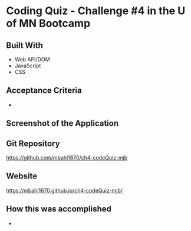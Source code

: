 # Coding Quiz - Challenge #4 in the U of MN Bootcamp

## Built With
* Web API/DOM
* JavaScript
* CSS

## Acceptance Criteria
* 

## Screenshot of the Application


## Git Repository
https://github.com/mbahl1670/ch4-codeQuiz-mjb

## Website
https://mbahl1670.github.io/ch4-codeQuiz-mjb/


## How this was accomplished
* 
